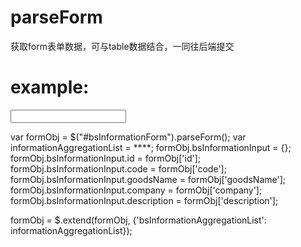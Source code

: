 # parseForm
获取form表单数据，可与table数据结合，一同往后端提交

# example:

<input name="id"/>

var formObj = $("#bsInformationForm").parseForm();
var informationAggregationList = ****;
formObj.bsInformationInput = {};
formObj.bsInformationInput.id = formObj['id'];
formObj.bsInformationInput.code = formObj['code'];
formObj.bsInformationInput.goodsName = formObj['goodsName'];
formObj.bsInformationInput.company = formObj['company'];
formObj.bsInformationInput.description = formObj['description'];

formObj = $.extend(formObj, {'bsInformationAggregationList': informationAggregationList});
